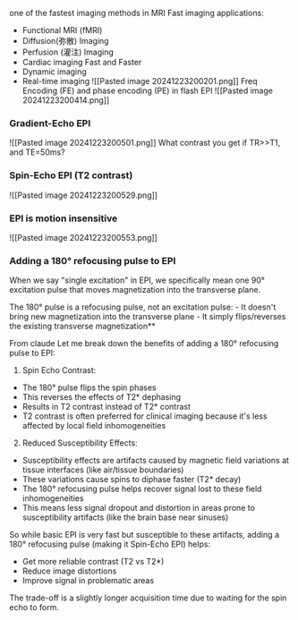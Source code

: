one of the fastest imaging methods in MRI
Fast imaging applications: 
- Functional MRI (fMRI) 
- Diffusion(弥散) Imaging 
- Perfusion (灌注) Imaging 
- Cardiac imaging 
Fast and Faster
- Dynamic imaging 
- Real-time imaging
![[Pasted image 20241223200201.png]]
Freq Encoding (FE) and phase encoding (PE) in flash EPI
![[Pasted image 20241223200414.png]]
### Gradient-Echo EPI
![[Pasted image 20241223200501.png]]
What contrast you get if TR>>T1, and TE=50ms?

### Spin-Echo EPI (T2 contrast)
![[Pasted image 20241223200529.png]]

### EPI is motion insensitive
![[Pasted image 20241223200553.png]]


### Adding a 180° refocusing pulse to EPI

When we say "single excitation" in EPI, we specifically mean one 90° excitation pulse that moves magnetization into the transverse plane.

The 180° pulse is a refocusing pulse, not an excitation pulse:
    - It doesn't bring new magnetization into the transverse plane
    - It simply flips/reverses the existing transverse magnetization**


From claude
Let me break down the benefits of adding a 180° refocusing pulse to EPI:

1. Spin Echo Contrast:

- The 180° pulse flips the spin phases
- This reverses the effects of T2* dephasing
- Results in T2 contrast instead of T2* contrast
- T2 contrast is often preferred for clinical imaging because it's less affected by local field inhomogeneities

2. Reduced Susceptibility Effects:

- Susceptibility effects are artifacts caused by magnetic field variations at tissue interfaces (like air/tissue boundaries)
- These variations cause spins to diphase faster (T2* decay)
- The 180° refocusing pulse helps recover signal lost to these field inhomogeneities
- This means less signal dropout and distortion in areas prone to susceptibility artifacts (like the brain base near sinuses)

So while basic EPI is very fast but susceptible to these artifacts, adding a 180° refocusing pulse (making it Spin-Echo EPI) helps:

- Get more reliable contrast (T2 vs T2*)
- Reduce image distortions
- Improve signal in problematic areas

The trade-off is a slightly longer acquisition time due to waiting for the spin echo to form.